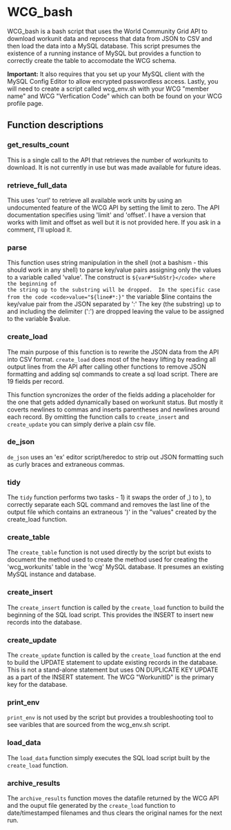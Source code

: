 <h1>WCG_bash</h1>

WCG_bash is a bash script that uses the World Community Grid API to download workunit data and reprocess that data from
JSON to CSV and then load the data into a MySQL database. This script presumes the existence of a running instance of MySQL but provides a function to correctly create the table to accomodate the WCG schema. 

<b>Important:</b> It also requires that you set up your MySQL client with the MySQL Config Editor to allow encrypted passwordless access.  Lastly, you will need to create a script called wcg_env.sh with your WCG "member name" and WCG "Verfication Code" which can both be found on your WCG profile page.

<h2>Function descriptions</h2>

<h3>get_results_count</h3>

This is a single call to the API that retrieves the number of workunits to download.  It is not currently in use but was made available for future ideas.

<h3>retrieve_full_data</h3>

This uses 'curl' to retrieve all available work units by using an undocumented feature of the WCG API by setting the limit
to zero.  The API documentation specifies using 'limit' and 'offset'. I have a version that works with limit and offset as well but it is not provided here. If you ask in a comment, I'll upload it.

<h3>parse</h3>

This function uses string manipulation in the shell (not a bashism - this should work in any shell) to parse key/value pairs assigning only the values to a variable called 'value'. The construct is <code>${var#*SubStr}</code> where the beginning of the string up to the substring will be dropped.  In the specific case from the code <code>value="${line#\*:}"</code> the variable $line contains the key/value pair from the JSON separated by ':'  The key (the substring) up to and including the delimiter (':') are dropped leaving the value to be assigned to the variable $value.

<h3>create_load</h3>

The main purpose of this function is to rewrite the JSON data from the API into CSV format. <code>create_load</code> does most of the heavy lifting by reading all output lines from the API after calling other functions to remove JSON formatting and adding sql commands to create a sql load script. There are 19 fields per record.  

This function syncronizes the order of the fields adding a placeholder for the one that gets added dynamically based on workunit status.  But mostly it coverts newlines to commas and inserts parentheses and newlines around each record. By omitting the function calls to <code>create_insert</code> and <code>create_update</code> you can simply derive a plain csv file.

<h3>de_json</h3>

<code>de_json</code> uses an 'ex' editor script/heredoc to strip out JSON formatting such as curly braces and extraneous commas.

<h3>tidy</h3>

The <code>tidy</code> function performs two tasks - 1) it swaps the order of ,) to ), to correctly separate each SQL command and removes the last line of the output file which contains an extraneous ')' in the "values" created by the create_load function.

<h3>create_table</h3>

The <code>create_table</code> function is not used directly by the script but exists to document the method used to create
the method used for creating the 'wcg_workunits' table in the 'wcg' MySQL database. It presumes an existing MySQL instance and
database.

<h3>create_insert</h3>

The <code>create_insert</code> function is called by the <code>create_load</code> function to build the beginning of the SQL load script.  This provides the INSERT to insert new records into the database.

<h3>create_update</h3>

The <code>create_update</code> function is called by the <code>create_load</code> function at the end to build the UPDATE statement to update existing records in the database.  This is not a stand-alone statement but uses ON DUPLICATE KEY UPDATE as a part of the INSERT statement. The WCG "WorkunitID" is the primary key for the database.

<h3>print_env</h3>

<code>print_env</code> is not used by the script but provides a troubleshooting tool to see varibles that are sourced from the wcg_env.sh script.

<h3>load_data</h3>

The <code>load_data</code> function simply executes the SQL load script built by the <code>create_load</code> function.

<h3>archive_results</h3>

The <code>archive_results</code> function moves the datafile returned by the WCG API and the ouput file generated by the <code>create_load</code> function to date/timestamped filenames and thus clears the original names for the next run.






